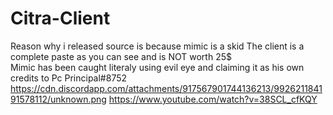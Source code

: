 # Citra-Client
Reason why i released source is because mimic is a skid
The client is a complete paste as you can see and is NOT worth 25$  
Mimic has been caught literaly using evil eye and claiming it as his own
credits to Pc Principal#8752     https://cdn.discordapp.com/attachments/917567901744136213/992621184191578112/unknown.png
                                                     https://www.youtube.com/watch?v=38SCL_cfKQY
